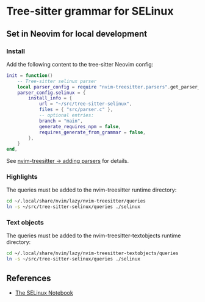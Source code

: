 # Tree-sitter grammar for SELinux

## Set in Neovim for local development

### Install

Add the following content to the tree-sitter Neovim config:

```lua
init = function()
    -- Tree-sitter selinux parser
    local parser_config = require "nvim-treesitter.parsers".get_parser_configs()
    parser_config.selinux = {
        install_info = {
            url = "~/src/tree-sitter-selinux",
            files = { "src/parser.c" },
            -- optional entries:
            branch = "main",
            generate_requires_npm = false,
            requires_generate_from_grammar = false,
        },
    }
end,
```

See [nvim-treesitter -> adding
parsers](https://github.com/nvim-treesitter/nvim-treesitter?tab=readme-ov-file#adding-parsers) for details.

### Highlights

The queries must be added to the nvim-treesitter runtime directory:

```bash
cd ~/.local/share/nvim/lazy/nvim-treesitter/queries
ln -s ~/src/tree-sitter-selinux/queries ./selinux
```

### Text objects

The queries must be added to the nvim-treesitter-textobjects runtime directory:

```bash
cd ~/.local/share/nvim/lazy/nvim-treesitter-textobjects/queries
ln -s ~/src/tree-sitter-selinux/queries ./selinux
```

## References

- [The SELinux Notebook](https://github.com/SELinuxProject/selinux-notebook)
